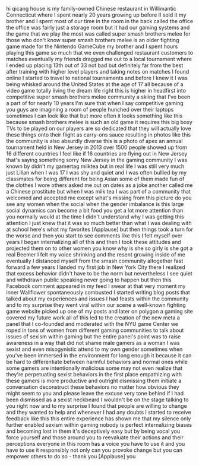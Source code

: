 
hi qicang house is my family-owned
Chinese restaurant in Willimantic
Connecticut where I spent nearly 20
years growing up before II sold it
my brother and I spent most of our time
in the room in the back called the
office the office was fairly just a
storage room but it had our gaming
systems and the game that we play the
most was called super smash brothers
melee for those who don&#39;t know super
smash brothers melee is an older
fighting game made for the Nintendo
GameCube my brother and I spent hours
playing this game so much that we even
challenged restaurant customers to
matches eventually my friends dragged me
out to a local tournament where I ended
up placing 13th out of 33
not bad but definitely far from the best
after training with higher level players
and taking notes on matches I found
online I started to travel to national
tournaments and before I knew it I was
being whisked around the United States
at the age of 17
all because of a video game totally
living the dream life right this is
higher in headfirst into competitive
super smash brothers melee community a
skiing that I&#39;ve been a part of for
nearly 10 years I&#39;m sure that when I say
competitive gaming you guys are
imagining a room of people hunched over
their laptops sometimes I can look like
that but more often it looks something
like this
because smash brothers melee is such an
old game it requires this big boxy TVs
to be played on our players are so
dedicated that they will actually love
these things onto their flight as
carry-ons sauce resulting in photos like
this the community is also absurdly
diverse this is a photo of apex an
annual tournament held in New Jersey in
2013 over 1500 people showed up from 16
different countries I feel like if 16
countries are flying out in New Jersey
that&#39;s saying something
sorry New Jersey in the gaming community
I was known by didn&#39;t my gamertag
milktea but in real life I was still
very much just Lilian when I was 17 I
was shy and quiet and I was often
bullied by my classmates for being
different for being Asian some of them
made fun of the clothes I wore others
asked me out on dates as a joke
another called me a Chinese prostitute
but when I was milk tea I was part of a
community that welcomed and accepted me
except what&#39;s missing from this picture
do you see any women when the social
when the gender imbalance is this large
social dynamics can become a bit food
you get a lot more attention than you
normally would at the time I didn&#39;t
understand why I was getting this
attention I just knew that it was so
much better than what I was dealing with
at school here&#39;s what my favorites
[Applause]
but then things took a turn for the
worse and then you start to see comments
like this
I felt myself over years I began
internalizing all of this and then I
took these attitudes and projected them
on to other women
you know why is she so girly is she got
a real Beemer I felt my voice shrinking
and the resent growing inside of me
eventually
I distanced myself from the smash
community altogether fast forward a few
years I landed my first job in New York
City there I realized that excess
behavior didn&#39;t have to be the norm but
nevertheless I see quiet and withdrawn
public speaking never going to happen
but then this Facebook comment appeared
in my feed
I swear at that very moment my inner
Wallflower spontaneously combusted I
started writing blog posts that talked
about my experiences and issues I had
feasts within the community and to my
surprise they went viral within our
scene a well-known fighting game website
picked up one of my posts and later on
polygon a gaming site covered my future
work all of this led to the creation of
the new meta a panel that I co-founded
and moderated with the NYU game Center
we roped in tons of women from different
gaming communities to talk about issues
of sexism within gaming but the entire
panel&#39;s point was to raise awareness in
a way that did not shame male gamers as
a woman I was sexist and even
misogynistic attend to my own gender
sometimes when you&#39;ve been immersed in
the environment for long enough it
because it can be hard to differentiate
between harmful behaviors and normal
ones while some gamers are intentionally
malicious some may not even realize that
they&#39;re perpetuating sexist behaviors in
the first place empathizing with these
gamers is more productive and outright
dismissing them initiate a conversation
deconstruct these behaviors no matter
how obvious they might seem to you and
please leave the excuse
very tone behind if I had been dismissed
as a sexist neckbeard I wouldn&#39;t be on
the stage talking to you right now and
to my surprise I found that people are
willing to change and they wanted to
help and whenever I had any doubts I
started to receive feedback like this
this entire experience has shown me that
my silence only further enabled sexism
within gaming nobody is perfect
internalizing biases and becoming lost
in them it&#39;s deceptively easy but by
being vocal you force yourself and those
around you to reevaluate their actions
and their perceptions everyone in this
room has a voice you have to use it and
you have to use it responsibly not only
can you provoke change but you can
empower others to do so - thank you
[Applause]
you

